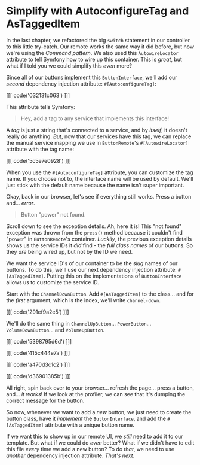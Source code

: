 # Simplify with AutoconfigureTag and AsTaggedItem

In the last chapter, we refactored the big `switch` statement in
our controller to this little try-catch. Our remote works the same way it did
before, but now we're using the *Command pattern*. We also used
this `AutowireLocator` attribute to tell Symfony how to wire up this container.
This is *great*, but what if I told you we could simplify this *even* more?

Since all of our buttons implement this `ButtonInterface`, we'll add our
*second* dependency injection attribute: `#[AutoconfigureTag]`:

[[[ code('032131c063') ]]]

This attribute tells Symfony:

> Hey, add a tag to any service that implements this interface!

A *tag* is just a string that's connected to a service, and by *itself*, it
doesn't really *do* anything. *But*, now that our services have this tag, we can
replace the manual service mapping we use in `ButtonRemote`'s
`#[AutowireLocator]` attribute with the tag name:

[[[ code('5c5e7e0928') ]]]

When you use the `#[AutoconfigureTag]` attribute, you can customize the tag
name. If you choose not to, the interface name will be used by default. We'll
just stick with the default name because the name isn't super important.

Okay, back in our browser, let's see if everything still works. Press a button
and... *error*.

> Button "power" not found.

Scroll down to see the exception details. Ah, here it is!
This "not found" exception was thrown from the `press()` method because it
couldn't find "power" in `ButtonRemote`'s container. *Luckily*, the previous exception
details shows us the
service IDs it *did* find - the *full class names* of our buttons. So they *are*
being wired up, but not by the ID we need.

We want the service ID's of our container to be the *slug* names of our buttons. To
do this, we'll use our next dependency injection attribute: `#[AsTaggedItem]`.
Putting this on the implementations of `ButtonInterface` allows us to customize
the service ID.

Start with the `ChannelDownButton`. Add `#[AsTaggedItem]` to the class...
and for the *first* argument, which is the index, we'll write `channel-down`.

[[[ code('291ef9a2e5') ]]]

We'll do the same thing
in `ChannelUpButton`... `PowerButton`... `VolumeDownButton`...
and `VolumeUpButton`.

[[[ code('5398795d6d') ]]]

[[[ code('415c444e7a') ]]]

[[[ code('a470d3c1c2') ]]]

[[[ code('d36901385b') ]]]

All right, spin back over to your browser... refresh the page... press a button,
and... *it works*! If we look at the profiler, we can see that it's dumping the
correct message for the button.

So now, whenever we want to add a *new* button, we just need to create the
button class, have it *implement* the `ButtonInterface`, and add
the `#[AsTaggedItem]` attribute with a unique button name.

If we want this to show up in our remote UI, we *still* need to add it to our
template. But what if we could do *even* better? What if we didn't have to edit
this file *every* time we add a new button? To do *that*, we need to use
*another* dependency injection attribute. *That's next*.
